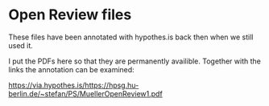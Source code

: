 # Open Review files

These files have been annotated with hypothes.is back then when we still used it.

I put the PDFs here so that they are permanently availible. Together with the links the annotation can be examined:

https://via.hypothes.is/https://hpsg.hu-berlin.de/~stefan/PS/MuellerOpenReview1.pdf


